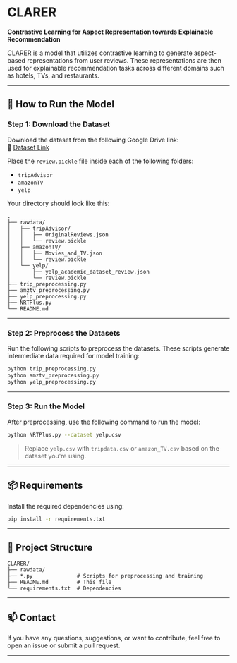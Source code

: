 # CLARER

**Contrastive Learning for Aspect Representation towards Explainable Recommendation**

CLARER is a model that utilizes contrastive learning to generate aspect-based representations from user reviews. These representations are then used for explainable recommendation tasks across different domains such as hotels, TVs, and restaurants.

---

## 🚀 How to Run the Model

### Step 1: Download the Dataset

Download the dataset from the following Google Drive link:  
🔗 [Dataset Link](https://drive.google.com/drive/folders/1yB-EFuApAOJ0RzTI0VfZ0pignytguU0_)

Place the `review.pickle` file inside each of the following folders:

- `tripAdvisor`
- `amazonTV`
- `yelp`

Your directory should look like this:

```
.
├── rawdata/
│   ├── tripAdvisor/
│   │   ├── OriginalReviews.json
│   │   └── review.pickle
│   ├── amazonTV/
│   │   ├── Movies_and_TV.json
│   │   └── review.pickle
│   └── yelp/
│       ├── yelp_academic_dataset_review.json
│       └── review.pickle
├── trip_preprocessing.py
├── amztv_preprocessing.py
├── yelp_preprocessing.py
├── NRTPlus.py
└── README.md
```

---

### Step 2: Preprocess the Datasets

Run the following scripts to preprocess the datasets. These scripts generate intermediate data required for model training:

```bash
python trip_preprocessing.py
python amztv_preprocessing.py
python yelp_preprocessing.py
```

---

### Step 3: Run the Model

After preprocessing, use the following command to run the model:

```bash
python NRTPlus.py --dataset yelp.csv
```

> Replace `yelp.csv` with `tripdata.csv` or `amazon_TV.csv` based on the dataset you're using.

---

## 📦 Requirements

Install the required dependencies using:

```bash
pip install -r requirements.txt
```

---

## 🧠 Project Structure

```
CLARER/
├── rawdata/
├── *.py              # Scripts for preprocessing and training
├── README.md         # This file
└── requirements.txt  # Dependencies
```

---

## 📫 Contact

If you have any questions, suggestions, or want to contribute, feel free to open an issue or submit a pull request.

---

<!-- ## 📜 License

This project is licensed under the MIT License. See the `LICENSE` file for details. -->
